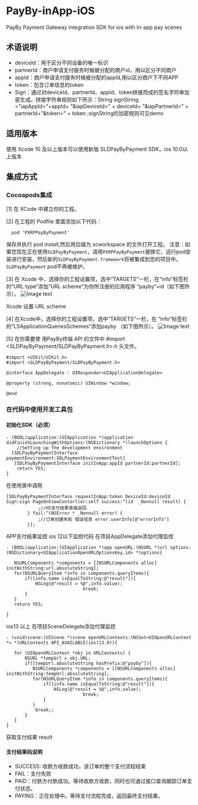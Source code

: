 # PayBy-inApp-iOS

PayBy Payment Gateway integration SDK for ios with In-app pay scenes
## 术语说明
- deviceId：用于区分不同设备的唯一标识
- partnerId：商户申请支付服务时候被分配的商户id，用以区分不同商户
- appId：商户申请支付服务时候被分配的appId,用以区分商户下不同APP
- token：包含订单信息的token
- Sign：通过对deviceId、partnerId、appId、token拼接而成的签名字符串加密生成。拼接字符串规则如下所示：String signString ="iapAppId="+appId+ "&iapDeviceId=" + deviceId+ "&iapPartnerId=" + partnerId+"&token=" + token ;signString的加密规则可见demo
## 适用版本
使用 Xcode 10 及以上版本可以使用新版 SLDPayByPayment SDK，ios 10.0以上版本
## 集成方式 
### Cocoapods集成

[1] 在 XCode 中建立你的工程。

[2]  在工程的 Podfile 里面添加以下代码：
```
  pod 'PXRPPayByPayment'

```
保存并执行 pod install,然后用后缀为.xcworkspace 的文件打开工程。
注意：如果您现在正在使用`SLDPayByPayment`，请用`PXRPPayByPayment`替换它，运行pod安装进行安装，然后新的`SLDPayByPayment.framework`将被集成到您的项目中。 `SLDPayByPayment` pod不再被维护。

[3] 在 Xcode 中，选择你的工程设置项，选中“TARGETS”一栏，在“info”标签栏的“URL type“添加“URL scheme”为你所注册的应用程序 “payby”+id（如下图所示）。
![Image text](https://github.com/PayBy/PayBy-inApp-IOS/blob/master/1591697884928.jpg) 

Xcode 设置 URL scheme

[4] 在Xcode中，选择你的工程设置项，选中“TARGETS”一栏，在 “info”标签栏的“LSApplicationQueriesSchemes“添加payby （如下图所示）。
![Image text](https://github.com/PayBy/PayBy-inApp-IOS/blob/master/1591696719298.jpg)

[5] 在你需要使 用PayBy终端 API 的文件中  #import <SLDPayByPayment/SLDPayByPayment.h>.h 头文件。
```
#import <UIKit/UIKit.h>
#import <SLDPayByPayment/SLDPayByPayment.h>

@interface AppDelegate : UIResponder<UIApplicationDelegate>

@property (strong, nonatomic) UIWindow *window;

@end
```
###  在代码中使用开发工具包
#### 初始化SDK（必须）
```
- (BOOL)application:(UIApplication *)application didFinishLaunchingWithOptions:(NSDictionary *)launchOptions {
    //Setting up the development environment
  [SDLPayByPaymentInterface paymentEnvironment:SDLPaymentEnvironmentTest]
   [SDLPayByPaymentInterface initInApp:appId partnerId:partnerId];
    return YES;
}

```
  在使用类中调用
```
[SDLPayByPaymentInterface requestInApp:token DeviceId:deviceId Sign:sign PageOnViewContorller:self success:^(id  _Nonnull result) {
            ;//H5支付结果直接返回 
        } fail:^(NSError * _Nonnull error) {
            ;//订单创建失败 错误信息 error.userInfo[@"errorInfo"]
        }];
```
  APP支付结果监控
 ios 12以下监控代码 
   在项目AppDelegate添加代理监控
 ```
 - (BOOL)application:(UIApplication *)app openURL:(NSURL *)url options:(NSDictionary<UIApplicationOpenURLOptionsKey,id> *)options{
    
    NSURLComponents *components = [[NSURLComponents alloc] initWithString:url.absoluteString];
    for(NSURLQueryItem *info in components.queryItems){
        if([info.name isEqualToString:@"result"]){
            NSLog(@"result = %@",info.value);
                              break;
        }
    }
    return YES;
    
}

 ```
 ios13 以上  在项目SceneDelegate添加代理监控
 ```
- (void)scene:(UIScene *)scene openURLContexts:(NSSet<UIOpenURLContext *> *)URLContexts API_AVAILABLE(ios(13.0)){
    
    for (UIOpenURLContext *obj in URLContexts) {
        NSURL *tempUrl = obj.URL;
        if([tempUrl.absoluteString hasPrefix:@"payby"]){
           NSURLComponents *components = [[NSURLComponents alloc] initWithString:tempUrl.absoluteString];
           for(NSURLQueryItem *info in components.queryItems){
               if([info.name isEqualToString:@"result"]){
                   NSLog(@"result = %@",info.value);
                              break;
               }
           }
            break;;
        }
    }
}
 ```
获取支付结果    result
#### 支付结果码说明
- SUCCESS: 收款方收款成功，该订单的整个支付流程结束
- FAIL：支付失败
- PAID：付款方付款成功。等待收款方收款，同时也可通过接口查询跟踪订单支付状态。
- PAYING：正在处理中。等待支付流程完成，返回最终支付结果。


